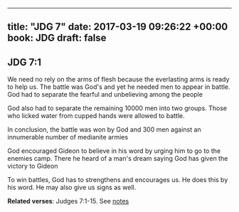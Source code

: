 
---
title: "JDG 7"
date: 2017-03-19 09:26:22 +00:00
book: JDG
draft: false
---

## JDG 7:1

We need no rely on the arms of flesh because the everlasting arms is ready to help us. The battle was God's and yet he needed men to appear in battle. God had to separate the fearful and unbelieving among the people

God also had to separate the remaining 10000 men into two groups. Those who licked water from cupped hands were allowed to battle.

In conclusion, the battle was won by God and 300 men against an innumerable number of medianite armies

God encouraged Gideon to believe in his word by urging him to go to the enemies camp. There he heard of a man's dream saying God has given the victory to Gideon

To win battles, God has to strengthens and encourages us. He does this by his word. He may also give us signs as well.

**Related verses**: Judges 7:1-15. See [notes](https://my.bible.com/notes/2594257409254613760)

